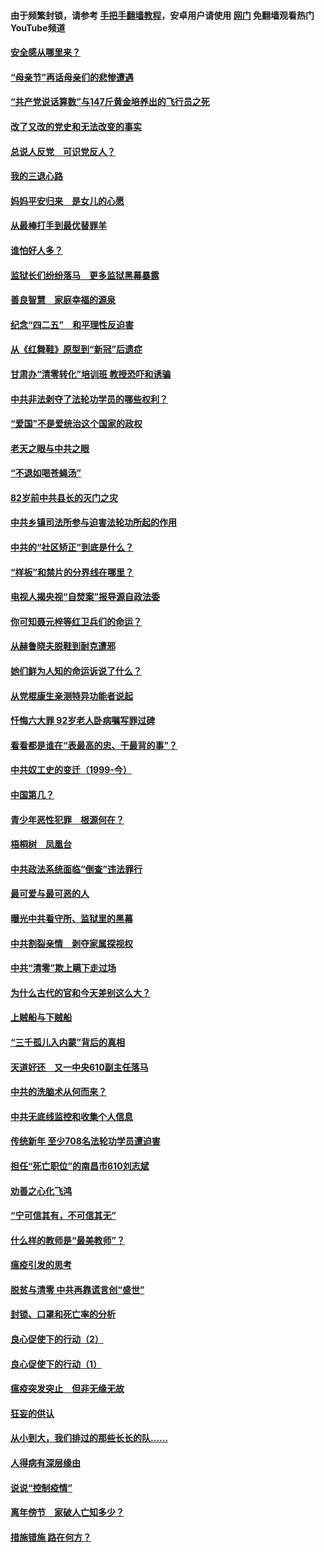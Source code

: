#### 由于频繁封锁，请参考 [手把手翻墙教程](https://github.com/gfw-breaker/guides/wiki/)，安卓用户请使用 [网门](https://github.com/gfw-breaker/nogfw/blob/master/dl.md?t=05102101) 免翻墙观看热门YouTube频道 

#### [安全感从哪里来？](../pages/19/424336.md?t=05102101) 

#### [“母亲节”再话母亲们的悲惨遭遇](../pages/19/424234.md?t=05102101) 

#### [“共产党说话算数”与147斤黄金培养出的飞行员之死](../pages/19/424115.md?t=05102101) 

#### [改了又改的党史和无法改变的事实](../pages/19/424037.md?t=05102101) 

#### [总说人反党　可识党反人？](../pages/19/423820.md?t=05102101) 

#### [我的三退心路](../pages/19/423876.md?t=05102101) 

#### [妈妈平安归来　是女儿的心愿](../pages/19/423947.md?t=05102101) 

#### [从最棒打手到最优替罪羊](../pages/19/423819.md?t=05102101) 

#### [谁怕好人多？](../pages/19/423774.md?t=05102101) 

#### [监狱长们纷纷落马　更多监狱黑幕暴露](../pages/19/423787.md?t=05102101) 

#### [善良智慧　家庭幸福的源泉](../pages/19/423632.md?t=05102101) 

#### [纪念“四二五”　和平理性反迫害](../pages/19/423660.md?t=05102101) 

#### [从《红舞鞋》原型到“新冠”后遗症](../pages/19/423509.md?t=05102101) 

#### [甘肃办“清零转化”培训班 教授恐吓和诱骗](../pages/19/423498.md?t=05102101) 

#### [中共非法剥夺了法轮功学员的哪些权利？](../pages/19/423392.md?t=05102101) 

#### [“爱国”不是爱统治这个国家的政权](../pages/19/423029.md?t=05102101) 

#### [老天之眼与中共之眼](../pages/19/423378.md?t=05102101) 

#### [“不退如喝苍蝇汤”](../pages/19/423287.md?t=05102101) 

#### [82岁前中共县长的灭门之灾](../pages/19/423055.md?t=05102101) 

#### [中共乡镇司法所参与迫害法轮功所起的作用](../pages/19/423064.md?t=05102101) 

#### [中共的“社区矫正”到底是什么？](../pages/19/422870.md?t=05102101) 

#### [“样板”和禁片的分界线在哪里？](../pages/19/422704.md?t=05102101) 

#### [电视人揭央视“自焚案”报导源自政法委](../pages/19/422770.md?t=05102101) 

#### [你可知聂元梓等红卫兵们的命运？](../pages/19/422848.md?t=05102101) 

#### [从赫鲁晓夫脱鞋到耐克遭邪](../pages/19/422826.md?t=05102101) 

#### [她们鲜为人知的命运诉说了什么？](../pages/19/422754.md?t=05102101) 

#### [从党棍康生亲测特异功能者说起](../pages/19/422657.md?t=05102101) 

#### [忏悔六大罪 92岁老人卧病嘱写罪过碑](../pages/19/422750.md?t=05102101) 

#### [看看都是谁在“表最高的忠、干最背的事”？](../pages/19/422703.md?t=05102101) 

#### [中共奴工史的变迁（1999-今）](../pages/19/422656.md?t=05102101) 

#### [中国第几？](../pages/19/422496.md?t=05102101) 

#### [青少年恶性犯罪　根源何在？](../pages/19/422449.md?t=05102101) 

#### [梧桐树　凤凰台](../pages/19/422442.md?t=05102101) 

#### [中共政法系统面临“倒查”违法罪行](../pages/19/422497.md?t=05102101) 

#### [最可爱与最可恶的人](../pages/19/422448.md?t=05102101) 

#### [曝光中共看守所、监狱里的黑幕](../pages/19/422390.md?t=05102101) 

#### [中共割裂亲情　剥夺家属探视权](../pages/19/422364.md?t=05102101) 

#### [中共“清零”欺上瞒下走过场](../pages/19/422306.md?t=05102101) 

#### [为什么古代的官和今天差别这么大？](../pages/19/422228.md?t=05102101) 

#### [上贼船与下贼船](../pages/19/422276.md?t=05102101) 

#### [“三千孤儿入内蒙”背后的真相](../pages/19/422229.md?t=05102101) 

#### [天道好还　又一中央610副主任落马](../pages/19/422155.md?t=05102101) 

#### [中共的洗脑术从何而来？](../pages/19/422154.md?t=05102101) 

#### [中共无底线监控和收集个人信息](../pages/19/422039.md?t=05102101) 

#### [传统新年 至少708名法轮功学员遭迫害](../pages/19/421946.md?t=05102101) 

#### [担任“死亡职位”的南昌市610刘志斌](../pages/19/421957.md?t=05102101) 

#### [劝善之心化飞鸿](../pages/19/421164.md?t=05102101) 

#### [“宁可信其有，不可信其无”](../pages/19/421691.md?t=05102101) 

#### [什么样的教师是“最美教师”？](../pages/19/421755.md?t=05102101) 

#### [瘟疫引发的思考](../pages/19/421594.md?t=05102101) 

#### [脱贫与清零 中共再靠谎言创“盛世”](../pages/19/421590.md?t=05102101) 

#### [封锁、口罩和死亡率的分析](../pages/19/421495.md?t=05102101) 

#### [良心促使下的行动（2）](../pages/19/421361.md?t=05102101) 

#### [良心促使下的行动（1）](../pages/19/421302.md?t=05102101) 

#### [瘟疫突发突止　但非无缘无故](../pages/19/421281.md?t=05102101) 

#### [狂妄的供认](../pages/19/421199.md?t=05102101) 

#### [从小到大，我们排过的那些长长的队……](../pages/19/421243.md?t=05102101) 

#### [人得病有深层缘由](../pages/19/420864.md?t=05102101) 

#### [说说“控制疫情”](../pages/19/420831.md?t=05102101) 

#### [离年傍节　家破人亡知多少？](../pages/19/420563.md?t=05102101) 

#### [措施错施  路在何方？](../pages/19/420076.md?t=05102101) 

